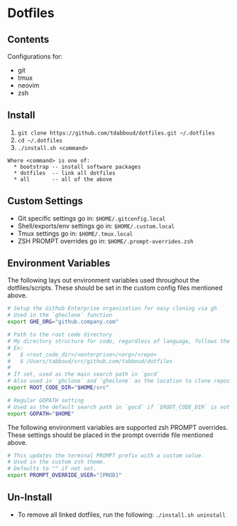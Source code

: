 # Dotfiles

## Contents

Configurations for:
+ git
+ tmux
+ neovim
+ zsh

## Install

1. `git clone https://github.com/tdabboud/dotfiles.git ~/.dotfiles`
2. `cd ~/.dotfiles`
3. `./install.sh <command>`
```
Where <command> is one of:
  * bootstrap -- install software packages
  * dotfiles  -- link all dotfiles
  * all       -- all of the above
 ```

## Custom Settings

- Git specific settings go in: `$HOME/.gitconfig.local`
- Shell/exports/env settings go in: `$HOME/.custom.local`
- Tmux settings go in: `$HOME/.tmux.local`
- ZSH PROMPT overrides go in: `$HOME/.prompt-overrides.zsh`

## Environment Variables

The following lays out environment variables used throughout the dotfiles/scripts.
These should be set in the custom config files mentioned above.

```sh
# Setup the Github Enterprise organization for easy cloning via gh
# Used in the `gheclone` function
export GHE_ORG="github.company.com"

# Path to the root code directory
# My directory structure for code, regardless of language, follows the GOPATH structure.
# Ex:
#   $ <root_code_dir>/<enterprise>/<org>/<repo>
#   $ /Users/tabboud/src/github.com/tabboud/dotfiles
#
# If set, used as the main search path in `gocd`
# Also used in `ghclone` and `gheclone` as the location to clone repos
export ROOT_CODE_DIR="$HOME/src"

# Regular GOPATH setting
# Used as the default search path in `gocd` if `$ROOT_CODE_DIR` is not set
export GOPATH="$HOME"

```

The following environment variables are supported zsh PROMPT overrides. These settings
should be placed in the prompt override file mentioned above.

```sh
# This updates the terminal PROMPT prefix with a custom value.
# Used in the custom zsh theme.
# Defaults to "" if not set.
export PROMPT_OVERRIDE_USER="[PROD]"
```

## Un-Install

- To remove all linked dotfiles, run the following: `./install.sh uninstall`
